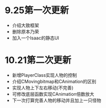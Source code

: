 # 9.25第一次更新
- 介绍大致框架
- 删除原本乃荣
- 加入一个Isaac的静态UI
# 10.21第二次更新
- 新增PlayerClass实现人物的控制
- 介绍CMovingbitmap和CAnimation的区别
- 实现人物上下左右移动(不完善)
- 可修改底层函数实现CAnimation倍数放大
- 下一次打算完善人物的移动并且加上一只怪物
